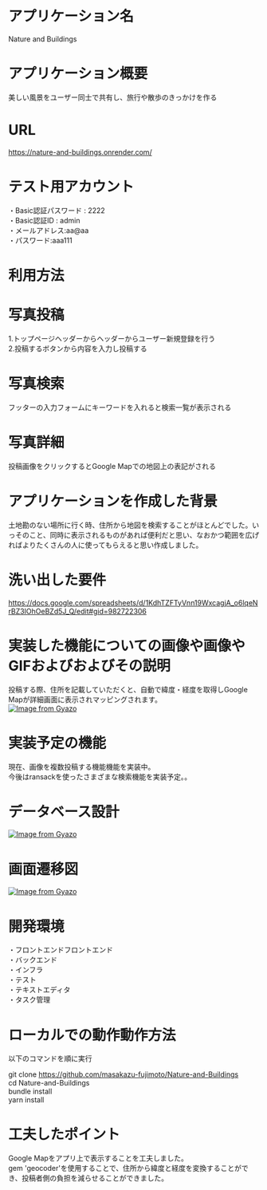 # アプリケーション名
Nature and Buildings
# アプリケーション概要
美しい風景をユーザー同士で共有し、旅行や散歩のきっかけを作る
# URL
https://nature-and-buildings.onrender.com/
# テスト用アカウント
・Basic認証パスワード : 2222  
・Basic認証ID : admin  
・メールアドレス:aa@aa  
・パスワード:aaa111
# 利用方法
# 写真投稿
1.トップページヘッダーからヘッダーからユーザー新規登録を行う  
2.投稿するボタンから内容を入力し投稿する  
# 写真検索
フッターの入力フォームにキーワードを入れると検索一覧が表示される
# 写真詳細
投稿画像をクリックするとGoogle Mapでの地図上の表記がされる
# アプリケーションを作成した背景
土地勘のない場所に行く時、住所から地図を検索することがほとんどでした。いっそのこと、同時に表示されるものがあれば便利だと思い、なおかつ範囲を広げればよりたくさんの人に使ってもらえると思い作成しました。
# 洗い出した要件
https://docs.google.com/spreadsheets/d/1KdhTZFTyVnn19WxcagjA_o6lqeNrBZ3IOhOeBZd5J_Q/edit#gid=982722306
# 実装した機能についての画像や画像やGIFおよびおよびその説明
投稿する際、住所を記載していただくと、自動で緯度・経度を取得しGoogle Mapが詳細画面に表示されマッピングされます。  
[![Image from Gyazo](https://i.gyazo.com/2f990c59d8bf87c81aa582acdd63939e.gif)](https://gyazo.com/2f990c59d8bf87c81aa582acdd63939e)
# 実装予定の機能
現在、画像を複数投稿する機能機能を実装中。  
今後はransackを使ったさまざまな検索機能を実装予定。。
# データベース設計
[![Image from Gyazo](https://i.gyazo.com/f3f1e3791a5b1a14b8b573aee4f01aea.png)](https://gyazo.com/f3f1e3791a5b1a14b8b573aee4f01aea)
# 画面遷移図
[![Image from Gyazo](https://i.gyazo.com/0054a843337f501a1ce724da1cb1346c.png)](https://gyazo.com/0054a843337f501a1ce724da1cb1346c)
# 開発環境
・フロントエンドフロントエンド  
・バックエンド  
・インフラ  
・テスト  
・テキストエディタ  
・タスク管理
# ローカルでの動作動作方法
以下のコマンドを順に実行  

git clone https://github.com/masakazu-fujimoto/Nature-and-Buildings  
cd Nature-and-Buildings  
bundle install   
yarn install
# 工夫したポイント
Google Mapをアプリ上で表示することを工夫しました。  
gem 'geocoder'を使用することで、住所から緯度と経度を変換することができ、投稿者側の負担を減らせることができました。




  